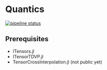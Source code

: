 # Quantics

[![pipeline status](https://gitlab.com/tensors4fields/Quantics.jl/badges/main/pipeline.svg)](https://gitlab.com/tensors4fields/Quantics.jl/-/commits/main)


## Prerequisites
* ITensors.jl
* ITensorTDVP.jl
* TensorCrossInterpolation.jl (not public yet)
